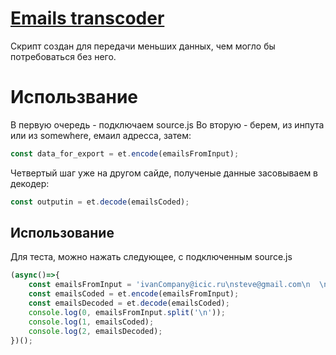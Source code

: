 # [Emails transcoder](https://github.com/b5414/emailsTranscoder/blob/master/source.js "source.js file")

Скрипт создан для передачи меньших данных, чем могло бы потребоваться без него.

# Использвание

В первую очередь - подключаем source.js
Во вторую - берем, из инпута или из somewhere, емаил адресса, затем:
```javascript
const data_for_export = et.encode(emailsFromInput);
```

Четвертый шаг уже на другом сайде, полученые данные засовываем в декодер:
```javascript
const outputin = et.decode(emailsCoded);
```

## Использование

Для теста, можно нажать следующее, с подключенным source.js

```javascript
(async()=>{
	const emailsFromInput = 'ivanCompany@icic.ru\nsteve@gmail.com\n  \nspace\n@\n@55\n54@\n@53@\n52@false\n51@undefined\nnorth@gmail.com\ndanil@gmail.com\nrefao@noreply.com\nivanCompany@gmail.com\nanya@icic.ru';
	const emailsCoded = et.encode(emailsFromInput);
	const emailsDecoded = et.decode(emailsCoded);
	console.log(0, emailsFromInput.split('\n'));
	console.log(1, emailsCoded);
	console.log(2, emailsDecoded);
})();
```
